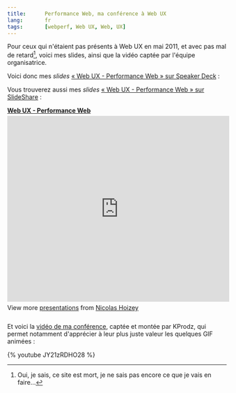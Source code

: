 ```yaml
--- 
title:      Performance Web, ma conférence à Web UX 
lang:       fr 
tags:       [webperf, Web UX, Web, UX]
---
```


Pour ceux qui n'étaient pas présents à Web UX en mai 2011, et avec pas mal de retard[^1], voici mes slides, ainsi que la vidéo captée par l'équipe organisatrice.

[^1]: Oui, je sais, ce site est mort, je ne sais pas encore ce que je vais en faire...

Voici donc mes *slides* [« Web UX - Performance Web » sur Speaker Deck](http://speakerdeck.com/u/nhoizey/p/web-ux-performance-web) :

<script src="http://speakerdeck.com/embed/4e855430aac4860050001db9.js"></script>

Vous trouverez aussi mes *slides* [« Web UX - Performance Web » sur SlideShare](http://www.slideshare.net/nhoizey/web-ux-performance-web) :

<div style="width:510px" id="__ss_8166402"> <strong style="display:block;margin:12px 0 4px"><a href="http://www.slideshare.net/nhoizey/web-ux-performance-web" title="Web UX - Performance Web" target="_blank">Web UX - Performance Web</a></strong> <iframe src="http://www.slideshare.net/slideshow/embed_code/8166402?rel=0" width="510" height="426" frameborder="0" marginwidth="0" marginheight="0" scrolling="no"></iframe> <div style="padding:5px 0 12px"> View more <a href="http://www.slideshare.net/" target="_blank">presentations</a> from <a href="http://www.slideshare.net/nhoizey" target="_blank">Nicolas Hoizey</a> </div> </div>

Et voici la [vidéo de ma conférence](https://www.youtube.com/watch?v=JY21zRDHO28), captée et montée par KProdz, qui permet notamment d'apprécier à leur plus juste valeur les quelques GIF animées :

{% youtube JY21zRDHO28 %}

